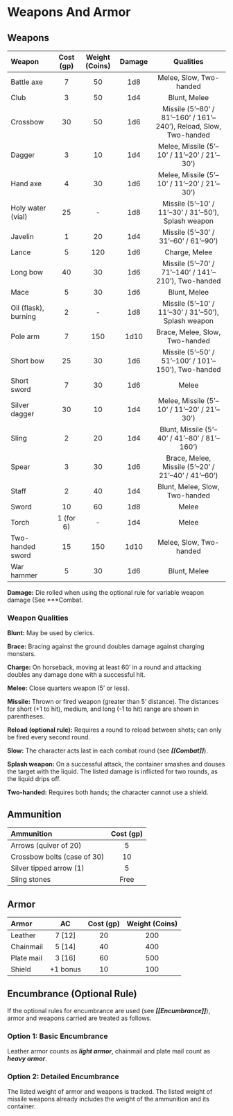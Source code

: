 # Weapons And Armor

## Weapons

| Weapon                                                       | Cost (gp) | Weight (Coins) | Damage |                          Qualities                           |
| :----------------------------------------------------------- | :-------: | :------------: | :----: | :----------------------------------------------------------: |
| Battle axe                                                   |     7     |       50       |  1d8   |                   Melee, Slow, Two-handed                    |
| Club                                                         |     3     |       50       |  1d4   |                         Blunt, Melee                         |
| Crossbow                                                     |    30     |       50       |  1d6   | Missile (5’–80’ / 81’–160’ / 161’–240’), Reload, Slow, Two-handed |
| Dagger                                                       |     3     |       10       |  1d4   |         Melee, Missile (5’–10’ / 11’–20’ / 21’–30’)          |
| Hand axe                                                     |     4     |       30       |  1d6   |         Melee, Missile (5’–10’ / 11’–20’ / 21’–30’)          |
| Holy water (vial) |    25     |       -        |  1d8   |     Missile (5’–10’ / 11’–30’ / 31’–50’), Splash weapon      |
| Javelin                                                      |     1     |       20       |  1d4   |             Missile (5’–30’ / 31’–60’ / 61’–90’)             |
| Lance                                                        |     5     |      120       |  1d6   |                        Charge, Melee                         |
| Long bow                                                     |    40     |       30       |  1d6   |     Missile (5’–70’ / 71’–140’ / 141’–210’), Two-handed      |
| Mace                                                         |     5     |       30       |  1d6   |                         Blunt, Melee                         |
| Oil (flask), burning |     2     |       -        |  1d8   |     Missile (5’–10’ / 11’–30’ / 31’–50’), Splash weapon      |
| Pole arm                                                     |     7     |      150       |  1d10  |                Brace, Melee, Slow, Two-handed                |
| Short bow                                                    |    25     |       30       |  1d6   |     Missile (5’–50’ / 51’–100’ / 101’–150’), Two-handed      |
| Short sword                                                  |     7     |       30       |  1d6   |                            Melee                             |
| Silver dagger                                                |    30     |       10       |  1d4   |         Melee, Missile (5’–10’ / 11’–20’ / 21’–30’)          |
| Sling                                                        |     2     |       20       |  1d4   |         Blunt, Missile (5’–40’ / 41’–80’ / 81’–160’)         |
| Spear                                                        |     3     |       30       |  1d6   |      Brace, Melee, Missile (5’–20’ / 21’–40’ / 41’–60’)      |
| Staff                                                        |     2     |       40       |  1d4   |                Blunt, Melee, Slow, Two-handed                |
| Sword                                                        |    10     |       60       |  1d8   |                            Melee                             |
| Torch | 1 (for 6) |       -        |  1d4   |                            Melee                             |
| Two-handed sword                                             |    15     |      150       |  1d10  |                   Melee, Slow, Two-handed                    |
| War hammer                                                   |     5     |       30       |  1d6   |                         Blunt, Melee                         |

**Damage:** Die rolled when using the optional rule for variable weapon damage (See ***Combat.

### Weapon Qualities

**Blunt:** May be used by clerics.

**Brace:** Bracing against the ground doubles damage against charging monsters.

**Charge:** On horseback, moving at least 60’ in a round and attacking doubles any damage done with a successful hit.

**Melee:** Close quarters weapon (5’ or less).

**Missile:** Thrown or fired weapon (greater than 5’ distance). The distances for short (+1 to hit), medium, and long (-1 to hit) range are shown in parentheses.

**Reload (optional rule):** Requires a round to reload between shots; can only be fired every second round.

**Slow:** The character acts last in each combat round (see ***[[Combat]]***).

**Splash weapon:** On a successful attack, the container smashes and douses the target with the liquid. The listed damage is inflicted for two rounds, as the liquid drips off.

**Two-handed:** Requires both hands; the character cannot use a shield.

## Ammunition

| Ammunition                  | Cost (gp) |
| :-------------------------- | :-------: |
| Arrows (quiver of 20)       |     5     |
| Crossbow bolts (case of 30) |    10     |
| Silver tipped arrow (1)     |     5     |
| Sling stones                |   Free    |

## Armor

| Armor     |    AC    | Cost (gp) | Weight (Coins) |
| :--------- | :------: | :-------: | :------------: |
| Leather    |  7 [12]  |    20     |      200       |
| Chainmail  |  5 [14]  |    40     |      400       |
| Plate mail |  3 [16]  |    60     |      500       |
| Shield     | +1 bonus |    10     |      100       |

## Encumbrance (Optional Rule)

If the optional rules for encumbrance are used (see ***[[Encumbrance]]***), armor and weapons carried are treated as follows.

### Option 1: Basic Encumbrance

Leather armor counts as ***light armor***, chainmail and plate mail count as ***heavy armor***.

### Option 2: Detailed Encumbrance

The listed weight of armor and weapons is tracked. The listed weight of missile weapons already includes the weight of the ammunition and its container.